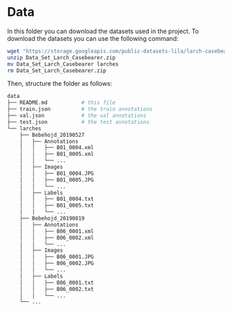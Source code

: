 # Data

In this folder you can download the datasets used in the project.
To download the datasets you can use the following command:

```bash
wget "https://storage.googleapis.com/public-datasets-lila/larch-casebearer/Data_Set_Larch_Casebearer.zip"
unzip Data_Set_Larch_Casebearer.zip
mv Data_Set_Larch_Casebearer larches
rm Data_Set_Larch_Casebearer.zip
```

Then, structure the folder as follows:

```python
data
├── README.md           # this file
├── train.json          # the train annotations
├── val.json            # the val annotations
├── test.json           # the test annotations
└── larches
    ├── Bebehojd_20190527
    │   ├── Annotations
    │   │   ├── B01_0004.xml
    │   │   ├── B01_0005.xml
    │   │   └── ...
    │   ├── Images
    │   │   ├── B01_0004.JPG
    │   │   ├── B01_0005.JPG
    │   │   └── ...
    │   ├── Labels
    │   │   ├── B01_0004.txt
    │   │   ├── B01_0005.txt
    │   │   └── ...
    ├── Bebehojd_20190819
    │   ├── Annotations
    │   │   ├── B06_0001.xml
    │   │   ├── B06_0002.xml
    │   │   └── ...
    │   ├── Images
    │   │   ├── B06_0001.JPG
    │   │   ├── B06_0002.JPG
    │   │   └── ...
    │   ├── Labels
    │   │   ├── B06_0001.txt
    │   │   ├── B06_0002.txt
    │   │   └── ...
    └── ...
```